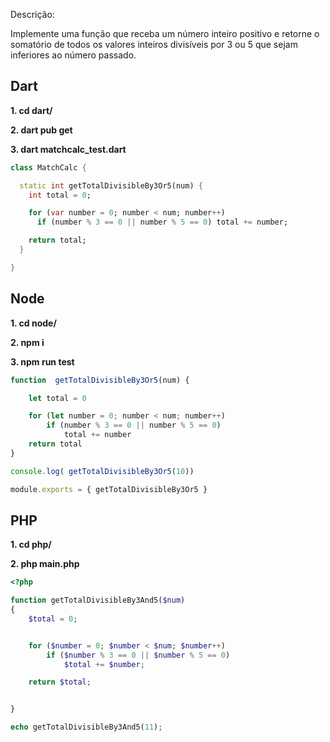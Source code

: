 Descrição:

Implemente uma função que receba um número inteiro positivo e retorne o
somatório de todos os valores inteiros divisíveis por 3 ou 5 que sejam inferiores ao
número passado.



## Dart

**1.  cd dart/**

**2.  dart pub get**

**3.  dart matchcalc_test.dart** 

     

```dart
class MatchCalc {

  static int getTotalDivisibleBy3Or5(num) {
    int total = 0;

    for (var number = 0; number < num; number++)
      if (number % 3 == 0 || number % 5 == 0) total += number;

    return total;
  }

}
```



## Node

**1. cd node/**

**2. npm i**

**3. npm run test**



```javascript
function  getTotalDivisibleBy3Or5(num) {

    let total = 0

    for (let number = 0; number < num; number++)
        if (number % 3 == 0 || number % 5 == 0)
            total += number
    return total
}

console.log( getTotalDivisibleBy3Or5(10))

module.exports = { getTotalDivisibleBy3Or5 }
```



## PHP

**1.  cd php/**

**2. php main.php** 

   

```php
<?php

function getTotalDivisibleBy3And5($num)
{
    $total = 0;


	for ($number = 0; $number < $num; $number++)
        if ($number % 3 == 0 || $number % 5 == 0)
            $total += $number;

	return $total;


}

echo getTotalDivisibleBy3And5(11);
```

